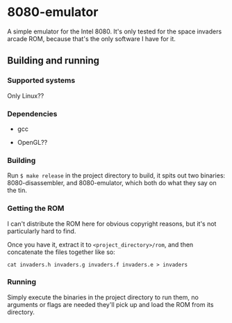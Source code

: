 # 8080-emulator
A simple emulator for the Intel 8080. It's only tested for the space invaders arcade ROM, because that's the only software I have for it.

## Building and running

### Supported systems

Only Linux??

### Dependencies

- gcc <version>

- OpenGL?? <version>

### Building

Run `$ make release` in the project directory to build, it spits out two binaries: 8080-disassembler, and 8080-emulator, which both do what they say on the tin.

### Getting the ROM

I can't distribute the ROM here for obvious copyright reasons, but it's not particularly hard to find.

Once you have it, extract it to `<project_directory>/rom`, and then concatenate the files together like so:

`cat invaders.h invaders.g invaders.f invaders.e > invaders`

### Running

Simply execute the binaries in the project directory to run them, no arguments or flags are needed they'll pick up and load the ROM from its directory.

